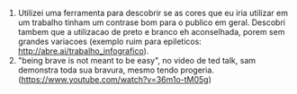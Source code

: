1. Utilizei uma ferramenta para descobrir se as cores que eu iria utilizar em um trabalho tinham um contrase bom para o publico em geral. Descobri tambem que a utilizacao de preto e branco eh aconselhada, porem sem grandes variacoes (exemplo ruim para epileticos: <http://abre.ai/trabalho_infografico>).
2. "being brave is not meant to be easy", no video de ted talk, sam demonstra toda sua bravura, mesmo tendo progeria. (<https://www.youtube.com/watch?v=36m1o-tM05g>)
